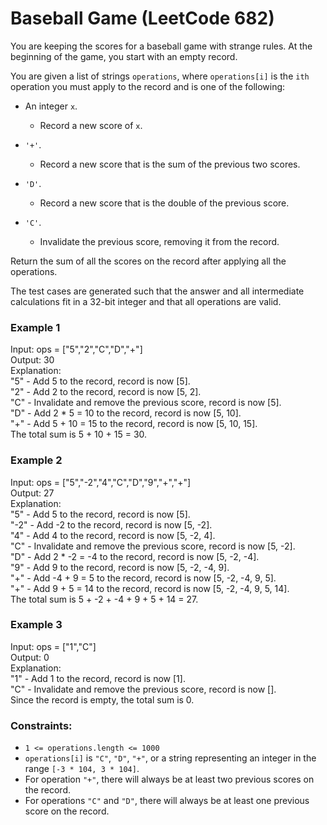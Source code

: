 # Baseball Game (LeetCode 682)

You are keeping the scores for a baseball game with strange rules. At the beginning of the game, you start with an empty record.

You are given a list of strings ```operations```, where ```operations[i]``` is the ```ith``` operation you must apply to the record and is one of the following:

- An integer ```x```.
    - Record a new score of ```x```.

- ```'+'```.
    - Record a new score that is the sum of the previous two scores.

- ```'D'```.
    - Record a new score that is the double of the previous score.

- ```'C'```.
    - Invalidate the previous score, removing it from the record.

Return the sum of all the scores on the record after applying all the operations.

The test cases are generated such that the answer and all intermediate calculations fit in a 32-bit integer and that all operations are valid.

### Example 1

Input: ops = ["5","2","C","D","+"]<br>
Output: 30<br>
Explanation:<br>
"5" - Add 5 to the record, record is now [5].<br>
"2" - Add 2 to the record, record is now [5, 2].<br>
"C" - Invalidate and remove the previous score, record is now [5].<br>
"D" - Add 2 * 5 = 10 to the record, record is now [5, 10].<br>
"+" - Add 5 + 10 = 15 to the record, record is now [5, 10, 15].<br>
The total sum is 5 + 10 + 15 = 30.

### Example 2

Input: ops = ["5","-2","4","C","D","9","+","+"]<br>
Output: 27<br>
Explanation:<br>
"5" - Add 5 to the record, record is now [5].<br>
"-2" - Add -2 to the record, record is now [5, -2].<br>
"4" - Add 4 to the record, record is now [5, -2, 4].<br>
"C" - Invalidate and remove the previous score, record is now [5, -2].<br>
"D" - Add 2 * -2 = -4 to the record, record is now [5, -2, -4].<br>
"9" - Add 9 to the record, record is now [5, -2, -4, 9].<br>
"+" - Add -4 + 9 = 5 to the record, record is now [5, -2, -4, 9, 5].<br>
"+" - Add 9 + 5 = 14 to the record, record is now [5, -2, -4, 9, 5, 14].<br>
The total sum is 5 + -2 + -4 + 9 + 5 + 14 = 27.

### Example 3

Input: ops = ["1","C"]<br>
Output: 0<br>
Explanation:<br>
"1" - Add 1 to the record, record is now [1].<br>
"C" - Invalidate and remove the previous score, record is now [].<br>
Since the record is empty, the total sum is 0.

### Constraints:

- ```1 <= operations.length <= 1000```
- ```operations[i]``` is ```"C"```, ```"D"```, ```"+"```, or a string representing an integer in the range ```[-3 * 104, 3 * 104]```.
- For operation ```"+"```, there will always be at least two previous scores on the record.
- For operations ```"C"``` and ```"D"```, there will always be at least one previous score on the record.